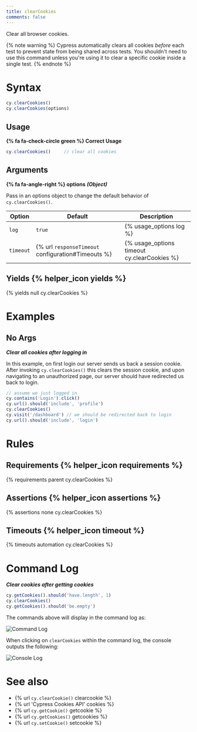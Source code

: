 ```yaml
---
title: clearCookies
comments: false
---
```


Clear all browser cookies.

{% note warning %}
Cypress automatically clears all cookies *before* each test to prevent state from being shared across tests. You shouldn't need to use this command unless you're using it to clear a specific cookie inside a single test.
{% endnote %}

# Syntax

```javascript
cy.clearCookies()
cy.clearCookies(options)
```

## Usage

**{% fa fa-check-circle green %} Correct Usage**

```javascript
cy.clearCookies()     // clear all cookies
```

## Arguments

**{% fa fa-angle-right %} options** ***(Object)***

Pass in an options object to change the default behavior of `cy.clearCookies()`.

Option | Default | Description
--- | --- | ---
`log` | `true` | {% usage_options log %}
`timeout` | {% url `responseTimeout` configuration#Timeouts %} | {% usage_options timeout cy.clearCookies %}

## Yields {% helper_icon yields %}

{% yields null cy.clearCookies %}

# Examples

## No Args

***Clear all cookies after logging in***

In this example, on first login our server sends us back a session cookie. After invoking `cy.clearCookies()` this clears the session cookie, and upon navigating to an unauthorized page, our server should have redirected us back to login.

```javascript
// assume we just logged in
cy.contains('Login').click()
cy.url().should('include', 'profile')
cy.clearCookies()
cy.visit('/dashboard') // we should be redirected back to login
cy.url().should('include', 'login')
```

# Rules

## Requirements {% helper_icon requirements %}

{% requirements parent cy.clearCookies %}

## Assertions {% helper_icon assertions %}

{% assertions none cy.clearCookies %}

## Timeouts {% helper_icon timeout %}

{% timeouts automation cy.clearCookies %}

# Command Log

***Clear cookies after getting cookies***

```javascript
cy.getCookies().should('have.length', 1)
cy.clearCookies()
cy.getCookies().should('be.empty')
```

The commands above will display in the command log as:

![Command Log](/img/api/clearcookies/clear-all-cookies-in-cypress-tests.png)

When clicking on `clearCookies` within the command log, the console outputs the following:

![Console Log](/img/api/clearcookies/inspect-cleared-cookies-in-console.png)

# See also

- {% url `cy.clearCookie()` clearcookie %}
- {% url 'Cypress Cookies API' cookies %}
- {% url `cy.getCookie()` getcookie %}
- {% url `cy.getCookies()` getcookies %}
- {% url `cy.setCookie()` setcookie %}
